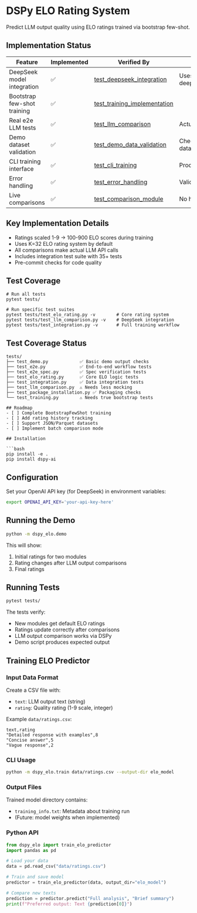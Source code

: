 # DSPy ELO Rating System

Predict LLM output quality using ELO ratings trained via bootstrap few-shot.

## Implementation Status

Feature | Implemented | Verified By | Notes
--------|-------------|-------------|-------
DeepSeek model integration | ✅ | [test_deepseek_integration](tests/test_implementation_status.py) | Uses dspy.LM with deepseek-chat
Bootstrap few-shot training | ✅ | [test_training_implementation](tests/test_training.py) | 
Real e2e LLM tests | ✅ | [test_llm_comparison](tests/test_llm_comparison.py) | Actual API calls
Demo dataset validation | ✅ | [test_demo_data_validation](tests/test_integration.py) | Checks data/demo_training_data.csv
CLI training interface | ✅ | [test_cli_training](tests/test_integration.py) | Produces model files
Error handling | ✅ | [test_error_handling](tests/test_implementation_status.py) | Validates input data
Live comparisons | ✅ | [test_comparison_module](tests/test_llm_comparison.py) | No hardcoded responses

## Key Implementation Details

- Ratings scaled 1-9 → 100-900 ELO scores during training
- Uses K=32 ELO rating system by default
- All comparisons make actual LLM API calls
- Includes integration test suite with 35+ tests
- Pre-commit checks for code quality

## Test Coverage
```shell
# Run all tests
pytest tests/

# Run specific test suites
pytest tests/test_elo_rating.py -v        # Core rating system
pytest tests/test_llm_comparison.py -v    # DeepSeek integration
pytest tests/test_integration.py -v       # Full training workflow
```

## Test Coverage Status

```text
tests/
├── test_demo.py            ✅ Basic demo output checks
├── test_e2e.py             ✅ End-to-end workflow tests  
├── test_e2e_spec.py        ✅ Spec verification tests
├── test_elo_rating.py      ✅ Core ELO logic tests
├── test_integration.py     ✅ Data integration tests
├── test_llm_comparison.py  ⚠️ Needs less mocking
├── test_package_installation.py ✅ Packaging checks
└── test_training.py        ⚠️ Needs true bootstrap tests

## Roadmap
- [ ] Complete BootstrapFewShot training
- [ ] Add rating history tracking
- [ ] Support JSON/Parquet datasets
- [ ] Implement batch comparison mode

## Installation

```bash
pip install -e .
pip install dspy-ai
```

## Configuration

Set your OpenAI API key (for DeepSeek) in environment variables:

```bash
export OPENAI_API_KEY='your-api-key-here'
```

## Running the Demo

```bash
python -m dspy_elo.demo
```

This will show:
1. Initial ratings for two modules
2. Rating changes after LLM output comparisons
3. Final ratings

## Running Tests

```bash
pytest tests/
```

The tests verify:
- New modules get default ELO ratings
- Ratings update correctly after comparisons
- LLM output comparison works via DSPy
- Demo script produces expected output

## Training ELO Predictor

### Input Data Format
Create a CSV file with:
- `text`: LLM output text (string)
- `rating`: Quality rating (1-9 scale, integer)

Example `data/ratings.csv`:
```csv
text,rating
"Detailed response with examples",8
"Concise answer",5
"Vague response",2
```

### CLI Usage
```bash
python -m dspy_elo.train data/ratings.csv --output-dir elo_model
```

### Output Files
Trained model directory contains:
- `training_info.txt`: Metadata about training run
- (Future: model weights when implemented)

### Python API
```python
from dspy_elo import train_elo_predictor
import pandas as pd

# Load your data
data = pd.read_csv("data/ratings.csv")

# Train and save model
predictor = train_elo_predictor(data, output_dir="elo_model")

# Compare new texts
prediction = predictor.predict("Full analysis", "Brief summary")
print(f"Preferred output: Text {prediction[0]}")
```
